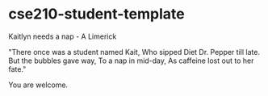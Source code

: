 # cse210-student-template


Kaitlyn needs a nap - A Limerick

"There once was a student named Kait,
Who sipped Diet Dr. Pepper till late.
But the bubbles gave way,
To a nap in mid-day,
As caffeine lost out to her fate."

You are welcome.